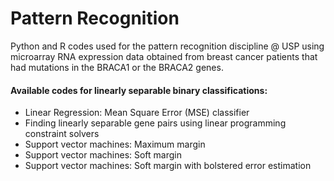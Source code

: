 # Pattern Recognition
Python and R codes used for the pattern recognition discipline @ USP using microarray RNA expression data obtained from breast cancer patients that had mutations in the BRACA1 or the BRACA2 genes. 

#### Available codes for linearly separable binary classifications:
* Linear Regression: Mean Square Error (MSE) classifier
* Finding linearly separable gene pairs using linear programming constraint solvers
* Support vector machines: Maximum margin 
* Support vector machines: Soft margin
* Support vector machines: Soft margin with bolstered error estimation



